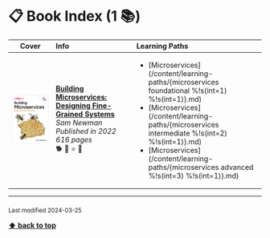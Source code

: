 [//]: # (Auto generated file from templates)

# :clipboard: Book Index (1 :books:)

| Cover | Info | Learning Paths |
| :---: | :--- | :--- |
| ![img](/assets/books/covers/building-microservices.jpeg) | [**Building Microservices: Designing Fine-Grained Systems**](https://learning.oreilly.com/library/view/-/9781492034018/) <br> *Sam Newman* <br> *Published in 2022* <br> *616 pages* <br> :dog2: :green_book: :star: :bookmark: | <ul><li>[Microservices](/content/learning-paths/{microservices foundational %!s(int=1) %!s(int=1)}.md)</li><li>[Microservices](/content/learning-paths/{microservices intermediate %!s(int=2) %!s(int=1)}.md)</li><li>[Microservices](/content/learning-paths/{microservices advanced %!s(int=3) %!s(int=1)}.md)</li></ul> |

---
<sub>Last modified 2024-03-25</sub>

[**⬆ back to top**](#book-index)
